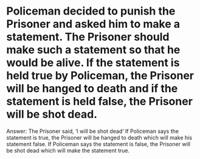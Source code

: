 # Policeman decided to punish the Prisoner and asked him to make a statement. The Prisoner should make such a statement so that he would be alive. If the statement is held true by Policeman, the Prisoner will be hanged to death and if the statement is held false, the Prisoner will be shot dead.

Answer:
The Prisoner said, ‘I will be shot dead’
If Policeman says the statement is true, the Prisoner will be hanged to death which will make his statement false.
If Policeman says the statement is false, the Prisoner will be shot dead which will make the statement true.
